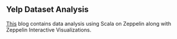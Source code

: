 ## Yelp Dataset Analysis
[This](https://shaivikochar.github.io/Yelp-Dataset-Analysis/zeppelin) blog contains data analysis using Scala on Zeppelin along with Zeppelin Interactive Visualizations.
